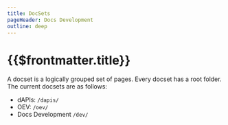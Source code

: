 ```yaml
---
title: DocSets
pageHeader: Docs Development
outline: deep
---
```


<PageHeader/>

# {{$frontmatter.title}}

A docset is a logically grouped set of pages. Every docset has a root folder.
The current docsets are as follows:

- dAPIs: `/dapis/`
- OEV: `/oev/`
- Docs Development `/dev/`
